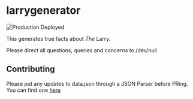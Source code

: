 # larrygenerator

![Production Deployed](https://github.com/LLS-LLM/larrygenerator/workflows/Deploy%20to%20Cloudflare%20Workers/badge.svg)

This generates true facts about *The* Larry.

Please direct all questions, queries and concerns to /dev/null
    
## Contributing 

Please put any updates to data.json through a JSON Parser before PRing. You can find one [here](http://json.parser.online.fr/)
